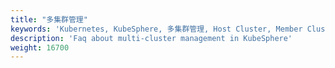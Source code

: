 ```yaml
---
title: "多集群管理"
keywords: 'Kubernetes, KubeSphere, 多集群管理, Host Cluster, Member Cluster'
description: 'Faq about multi-cluster management in KubeSphere'
weight: 16700
---
```

